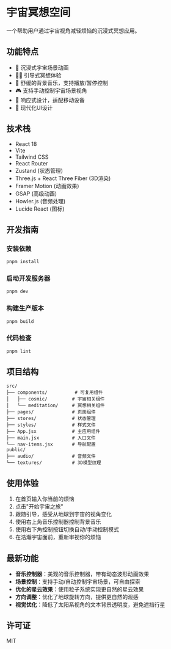 # 宇宙冥想空间

一个帮助用户通过宇宙视角减轻烦恼的沉浸式冥想应用。

## 功能特点

- 🌌 沉浸式宇宙场景动画
- 🧘‍♀️ 引导式冥想体验
- 🎵 舒缓的背景音乐，支持播放/暂停控制
- 🎮 支持手动控制宇宙场景视角
- 📱 响应式设计，适配移动设备
- 🌟 现代化UI设计

## 技术栈

- React 18
- Vite
- Tailwind CSS
- React Router
- Zustand (状态管理)
- Three.js + React Three Fiber (3D渲染)
- Framer Motion (动画效果)
- GSAP (高级动画)
- Howler.js (音频处理)
- Lucide React (图标)

## 开发指南

### 安装依赖

```bash
pnpm install
```

### 启动开发服务器

```bash
pnpm dev
```

### 构建生产版本

```bash
pnpm build
```

### 代码检查

```bash
pnpm lint
```

## 项目结构

```
src/
├── components/          # 可复用组件
│   ├── cosmic/         # 宇宙相关组件
│   └── meditation/     # 冥想相关组件
├── pages/              # 页面组件
├── stores/             # 状态管理
├── styles/             # 样式文件
├── App.jsx             # 主应用组件
├── main.jsx            # 入口文件
└── nav-items.jsx       # 导航配置
public/
├── audio/              # 音频文件
└── textures/           # 3D模型纹理
```

## 使用体验

1. 在首页输入你当前的烦恼
2. 点击"开始宇宙之旅"
3. 跟随引导，感受从地球到宇宙的视角变化
4. 使用右上角音乐控制器控制背景音乐
5. 使用右下角控制按钮切换自动/手动控制模式
6. 在浩瀚宇宙面前，重新审视你的烦恼

## 最新功能

- **音乐控制器**：美观的音乐控制器，带有动态波形动画效果
- **场景控制**：支持手动/自动控制宇宙场景，可自由探索
- **优化的星云效果**：使用粒子系统实现更自然的星云效果
- **方向调整**：优化了地球旋转方向，提供更自然的观感
- **视觉优化**：降低了太阳系视角的文本背景透明度，避免遮挡行星

## 许可证

MIT 